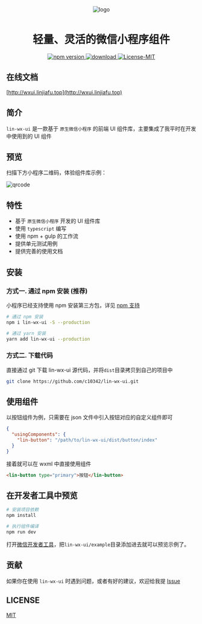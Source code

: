<div align='center' >
<img alt="logo" src="http://wxui.linjiafu.top/images/logo_sub.png" style="margin-bottom: 10px;"/>
<h1 style='font-weight: 700;'>轻量、灵活的微信小程序组件</h1>
</div>

<p align="center">
    <a href="https://www.npmjs.org/package/lin-wx-ui">
      <img src="https://img.shields.io/npm/v/lin-wx-ui.svg" alt='npm version' />
    </a>
    <a href="https://npmcharts.com/compare/lin-wx-ui?minimal=true">
      <img src="http://img.shields.io/npm/dm/lin-wx-ui.svg" alt='download' />
    </a>
    <a href="LICENSE">
      <img src="https://img.shields.io/badge/License-MIT-yellow.svg" alt='License-MIT' />
    </a>
</p>

## 在线文档

[http://wxui.linjiafu.top](http://wxui.linjiafu.top)

## 简介

`lin-wx-ui` 是一款基于 `原生微信小程序` 的前端 UI 组件库，主要集成了我平时在开发中使用到的 UI 组件 

## 预览


扫描下方小程序二维码，体验组件库示例：

![qrcode](http://wxui.linjiafu.top/images/qrcode.jpg)


## 特性

- 基于 `原生微信小程序` 开发的 UI 组件库
- 使用 `typescript` 编写
- 使用 npm + gulp 的工作流
- 提供单元测试用例
- 提供完善的使用文档

## 安装

### 方式一. 通过 npm 安装 (推荐)

小程序已经支持使用 npm 安装第三方包，详见 [npm 支持](https://developers.weixin.qq.com/miniprogram/dev/devtools/npm.html?search-key=npm)

```bash
# 通过 npm 安装
npm i lin-wx-ui -S --production

# 通过 yarn 安装
yarn add lin-wx-ui --production

```

### 方式二. 下载代码

直接通过 git 下载 lin-wx-ui 源代码，并将`dist`目录拷贝到自己的项目中

```bash
git clone https://github.com/c10342/lin-wx-ui.git
```

## 使用组件

以按钮组件为例，只需要在 json 文件中引入按钮对应的自定义组件即可

```json
{
  "usingComponents": {
    "lin-button": "/path/to/lin-wx-ui/dist/button/index"
  }
}
```

接着就可以在 wxml 中直接使用组件

```html
<lin-button type="primary">按钮</lin-button>
```

## 在开发者工具中预览

```bash
# 安装项目依赖
npm install

# 执行组件编译
npm run dev
```

打开[微信开发者工具](https://mp.weixin.qq.com/debug/wxadoc/dev/devtools/download.html)，把`lin-wx-ui/example`目录添加进去就可以预览示例了。

## 贡献 

如果你在使用 `lin-wx-ui` 时遇到问题，或者有好的建议，欢迎给我提 [Issue](https://github.com/c10342/lin-wx-ui/issues)

## LICENSE

[MIT](LICENSE)
